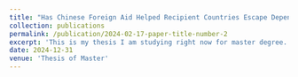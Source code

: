 ```yaml
---
title: "Has Chinese Foreign Aid Helped Recipient Countries Escape Dependent Development, based on the Perspective of Global Value Chains?"
collection: publications
permalink: /publication/2024-02-17-paper-title-number-2
excerpt: 'This is my thesis I am studying right now for master degree. I have not finished yet. [Contact me](mailto:delilah11zixianhuang@gmail.com) if you want to know more about it '
date: 2024-12-31
venue: 'Thesis of Master'
---
```

